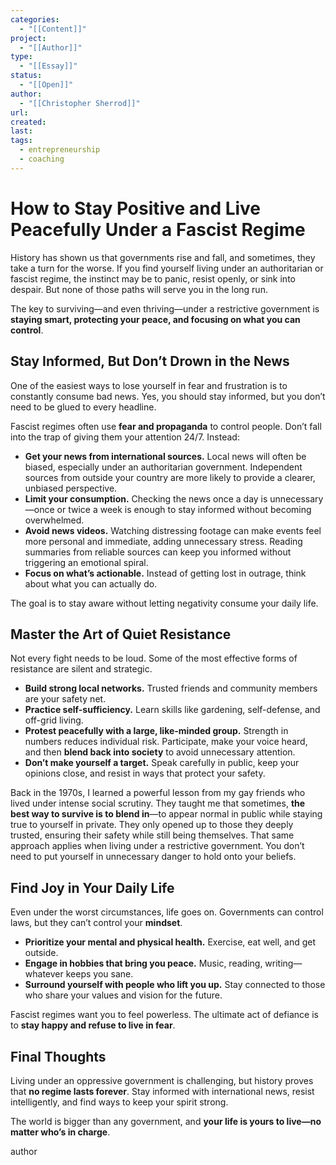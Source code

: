 ```yaml
---
categories:
  - "[[Content]]"
project:
  - "[[Author]]"
type:
  - "[[Essay]]"
status:
  - "[[Open]]"
author:
  - "[[Christopher Sherrod]]"
url: 
created:
last:
tags:
  - entrepreneurship
  - coaching
---
```

# **How to Stay Positive and Live Peacefully Under a Fascist Regime**  

History has shown us that governments rise and fall, and sometimes, they take a turn for the worse. If you find yourself living under an authoritarian or fascist regime, the instinct may be to panic, resist openly, or sink into despair. But none of those paths will serve you in the long run.  

The key to surviving—and even thriving—under a restrictive government is **staying smart, protecting your peace, and focusing on what you can control**.  

## **Stay Informed, But Don’t Drown in the News**  

One of the easiest ways to lose yourself in fear and frustration is to constantly consume bad news. Yes, you should stay informed, but you don’t need to be glued to every headline.  

Fascist regimes often use **fear and propaganda** to control people. Don’t fall into the trap of giving them your attention 24/7. Instead:  

- **Get your news from international sources.** Local news will often be biased, especially under an authoritarian government. Independent sources from outside your country are more likely to provide a clearer, unbiased perspective.  
- **Limit your consumption.** Checking the news once a day is unnecessary—once or twice a week is enough to stay informed without becoming overwhelmed.  
- **Avoid news videos.** Watching distressing footage can make events feel more personal and immediate, adding unnecessary stress. Reading summaries from reliable sources can keep you informed without triggering an emotional spiral.  
- **Focus on what’s actionable.** Instead of getting lost in outrage, think about what you can actually do.  

The goal is to stay aware without letting negativity consume your daily life.  

## **Master the Art of Quiet Resistance**  

Not every fight needs to be loud. Some of the most effective forms of resistance are silent and strategic.  

- **Build strong local networks.** Trusted friends and community members are your safety net.  
- **Practice self-sufficiency.** Learn skills like gardening, self-defense, and off-grid living.  
- **Protest peacefully with a large, like-minded group.** Strength in numbers reduces individual risk. Participate, make your voice heard, and then **blend back into society** to avoid unnecessary attention.  
- **Don’t make yourself a target.** Speak carefully in public, keep your opinions close, and resist in ways that protect your safety.  

Back in the 1970s, I learned a powerful lesson from my gay friends who lived under intense social scrutiny. They taught me that sometimes, **the best way to survive is to blend in**—to appear normal in public while staying true to yourself in private. They only opened up to those they deeply trusted, ensuring their safety while still being themselves. That same approach applies when living under a restrictive government. You don’t need to put yourself in unnecessary danger to hold onto your beliefs.  

## **Find Joy in Your Daily Life**  

Even under the worst circumstances, life goes on. Governments can control laws, but they can’t control your **mindset**.  

- **Prioritize your mental and physical health.** Exercise, eat well, and get outside.  
- **Engage in hobbies that bring you peace.** Music, reading, writing—whatever keeps you sane.  
- **Surround yourself with people who lift you up.** Stay connected to those who share your values and vision for the future.  

Fascist regimes want you to feel powerless. The ultimate act of defiance is to **stay happy and refuse to live in fear**.  

## **Final Thoughts**  

Living under an oppressive government is challenging, but history proves that **no regime lasts forever**. Stay informed with international news, resist intelligently, and find ways to keep your spirit strong.  

The world is bigger than any government, and **your life is yours to live—no matter who’s in charge**.

author
